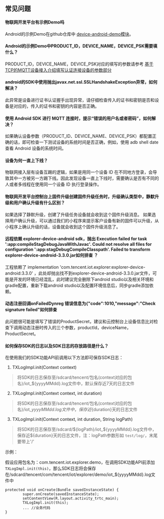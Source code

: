 ## 常见问题

#### 物联网开发平台有示例Demo吗

Android的示例Demo在github仓库中 [device-android-demo模块](../../device-android-demo)。

#### Android的示例Demo中PRODUCT_ID，DEVICE_NAME，DEVICE_PSK需要填什么？

PRODUCT_ID，DEVICE_NAME，DEVICE_PSK对应的填写的参数请参考 [基于TCP的MQTT设备接入介绍填写认证连接设备的参数部分](../../explorer-device-android/docs/控制设备上下线.md#填写认证连接设备的参数)

#### android的SDK中使用抛出javax.net.ssl.SSLHandshakeException异常，如何解决？

此异常是设备进行证书认证握手出现异常，请仔细检查传入的证书和密钥是否和设备是对应的，传入的证书和密钥的内容是否正确。

#### 使用 Android SDK 进行 MQTT 连接时，提示“错误的用户名或者密码”，如何解决？

如果确认设备参数（PRODUCT_ID、DEVICE_NAME、DEVICE_PSK）都配置正确的话，即可检查一下测试设备的系统时间是否正确，例如，使用 adb shell date 查看 Android 设备的系统时间。

#### 设备为何一直上下线？

物联网接入层有设备互踢的逻辑，如果是用同一个设备 ID 在不同地方登录，会导致其中一方被另一方踢下线。因此发现设备一直上下线时，需要确认是否有不同的人或者多线程在使用同一个设备 ID 执行登录操作。

#### 物联网开发平台控制台上固件升级创建固件升级任务时，升级确认类型中，静默升级和用户确认升级有什么区别？

如果选择了静默升级，创建了升级任务设备就会收到这个固件升级消息。
如果选择用户确认升级，可以通过我们的小程序来提示客户设备有新的固件可以升级，从小程序上确认升级的话，设备就会收到这个固件升级消息了。

#### 远程依赖 explorer-device-android sdk，抛出 Execution failed for task ':app:compileStagDebugJavaWithJavac'.  Could not resolve all files for configuration ':app:stagDebugCompileClasspath'. Failed to transform explorer-device-android-3.3.0.jar如何排查 ？

工程依赖了 implementation 'com.tencent.iot.explorer:explorer-device-android:3.3.0' ，此处却抛出找不到explorer-device-android-3.3.0.jar文件，可能是开发的环境已经混乱，此时建议完全删除下android studio以及相关环境和gradle配置，重新下载android studio以及配置环境信息后，同步gradle添加依赖。

#### 动态注册回调onFailedDynreg 错误信息为{"code":1010,"message":"Check signature failed"如何排查

此问题很可能是填写了错误的ProductSecret，建议和云控制台上设备信息比对检查下调用动态注册时传入的三个参数，productId，deviceName，ProductSecret。

#### 如何保存SDK的日志以及SDK日志的存放路径是什么？

在使用我们的SDK功能API前调用以下方法即可保存SDK日志：
1. TXLogImpl.init(Context context)
> 将SDK的日志保存至/sdcard/tencent/包名(context对应的包名)/iot_${yyyyMMdd}.log文件中，默认保存近7天的日志文件
2. TXLogImpl.init(Context context, int duration)
> 将SDK的日志保存至/sdcard/tencent/包名(context对应的包名)/iot_${yyyyMMdd}.log文件中，保存近${duration}天的日志文件
3. TXLogImpl.init(Context context, int duration, String logPath)
> 将SDK的日志保存至/sdcard/${logPath}/iot_${yyyyMMdd}.log文件中，保存近${duration}天的日志文件，注：logPath参数形如 `test/log/`，末尾要带上'/'

示例：

假设应用包名为：com.tencent.iot.explorer.demo，在调用SDK功能API前添加`TXLogImpl.init(this)`，那么SDK日志将会保存在/sdcard/tencent/com/tencent/iot/explorer/demo/iot_${yyyyMMdd}.log文件中
```
protected void onCreate(Bundle savedInstanceState) {
        super.onCreate(savedInstanceState);
        setContentView(R.layout.activity_trtc_main);
        TXLogImpl.init(this);
        ... //业务代码
}
```